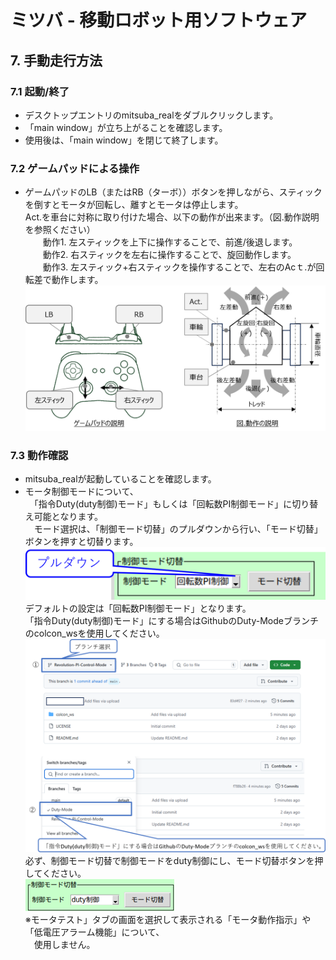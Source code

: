 # ミツバ - 移動ロボット用ソフトウェア

## 7. 手動走行方法  
### 7.1 起動/終了  
* デスクトップエントリのmitsuba_realをダブルクリックします。  
* 「main window」が立ち上がることを確認します。  
* 使用後は、「main window」を閉じて終了します。  
### 7.2 ゲームパッドによる操作  
* ゲームパッドのLB（またはRB（ターボ））ボタンを押しながら、スティックを倒すとモータが回転し、離すとモータは停止します。  
Act.を車台に対称に取り付けた場合、以下の動作が出来ます。（図.動作説明を参照ください）  
　　動作1. 左スティックを上下に操作することで、前進/後退します。  
　　動作2. 右スティックを左右に操作することで、旋回動作します。  
　　動作3. 左スティック+右スティックを操作することで、左右のAcｔ.が回転差で動作します。  
![手動走行方法.png](手動走行方法.png)  
### 7.3 動作確認
* mitsuba_realが起動していることを確認します。    
* モータ制御モードについて、  
　「指令Duty(duty制御)モード」もしくは「回転数PI制御モード」に切り替え可能となります。  
　モード選択は、「制御モード切替」のプルダウンから行い、「モード切替」ボタンを押すと切替ります。  
![手動走行方法3.png](手動走行方法3.png)  
デフォルトの設定は「回転数PI制御モード」となります。  
「指令Duty(duty制御)モード」にする場合はGithubのDuty-Modeブランチのcolcon_wsを使用してください。  
![手動走行方法4.png](手動走行方法4.png)  
必ず、制御モード切替で制御モードをduty制御にし、モード切替ボタンを押してください。  
![手動走行方法5.png](手動走行方法5.png)  
※モータテスト」タブの画面を選択して表示される「モータ動作指示」や「低電圧アラーム機能」について、  
　使用しません。

















